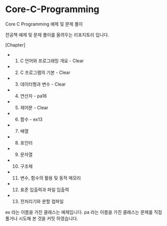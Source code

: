 # Core-C-Programming
Core C Programming 예제 및 문제 풀이

전공책 예제 및 문제 풀이를 올려두는 리포지토리 입니다.

[Chapter]
 -  1. C 언어와 프로그래밍 개요 - Clear
 -  2. C 프로그램의 기본 - Clear
 -  3. 데이터형과 변수 - Clear
 -  4. 연산자 - pa16 
 -  5. 제어문 - Clear
 -  6. 함수 - ex13
 -  7. 배열
 -  8. 포인터
 -  9. 문자열
 - 10. 구조체
 - 11. 변수, 함수의 활용 및 동적 메모리
 - 12. 표준 입출력과 파일 입출력
 - 13. 전처리기와 분할 컴파일

ex 라는 이름을 가진 클래스는 예제입니다.
pa 라는 이름을 가진 클래스는 문제를 직접 풀거나 시도해 본 것을 커밋 하였습니다.
